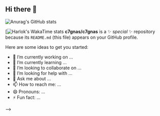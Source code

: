 ## Hi there 👋
![Anurag's GitHub stats](https://github-readme-stats.vercel.app/api?username=c7gnas&show_icons=true&theme=synthwave)

[![Harlok's WakaTime stats](https://github-readme-stats.vercel.app/api/wakatime?username=c7gnas)
**c7gnas/c7gnas** is a ✨ _special_ ✨ repository because its `README.md` (this file) appears on your GitHub profile.

Here are some ideas to get you started:
<!--START_SECTION:waka-->

<!--END_SECTION:waka-->
- 🔭 I’m currently working on ...
- 🌱 I’m currently learning ...
- 👯 I’m looking to collaborate on ...
- 🤔 I’m looking for help with ...
- 💬 Ask me about ...
- 📫 How to reach me: ...
- 😄 Pronouns: ...
- ⚡ Fun fact: ...

-->
